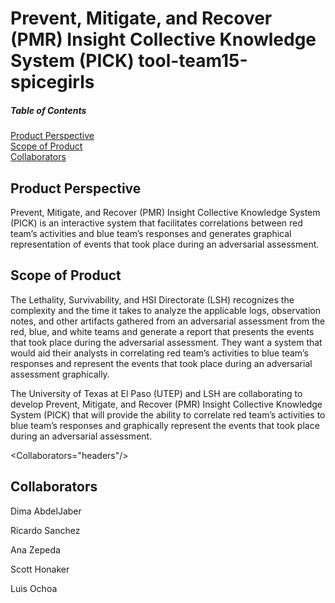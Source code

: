 # Prevent, Mitigate, and Recover (PMR) Insight Collective Knowledge System (PICK) tool-team15-spicegirls

##### Table of Contents  
[Product Perspective](#headers)  
[Scope of Product](#headers)  
[Collaborators](#headers) 
  
<Product Perspective="headers"/>

## Product Perspective

Prevent, Mitigate, and Recover (PMR) Insight Collective Knowledge System (PICK) is an interactive system that facilitates correlations between red team’s activities and blue team’s responses and generates graphical representation of events that took place during an adversarial assessment.  

<Scope of Product="headers"/>

## Scope of Product

The Lethality, Survivability, and HSI Directorate (LSH) recognizes the complexity and the time it takes to analyze the applicable logs, observation notes, and other artifacts gathered from an adversarial assessment from the red, blue, and white teams and generate a report that presents the events that took place during the adversarial assessment.  They want a system that would aid their analysts in correlating red team’s activities to blue team’s responses and represent the events that took place during an adversarial assessment graphically.  

The University of Texas at El Paso (UTEP) and LSH are collaborating to develop Prevent, Mitigate, and Recover (PMR) Insight Collective Knowledge System (PICK) that will provide the ability to correlate red team’s activities to blue team’s responses and graphically represent the events that took place during an adversarial assessment. 

<Collaborators="headers"/>

## Collaborators

Dima AbdelJaber

Ricardo Sanchez

Ana Zepeda

Scott Honaker

Luis Ochoa
